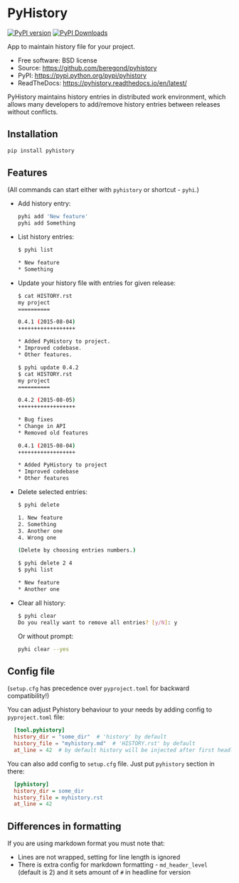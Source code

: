# PyHistory

[![PyPI version](https://badge.fury.io/py/pyhistory.svg?icon=si%3Apython)](https://badge.fury.io/py/pyhistory)
[![PyPI Downloads](https://static.pepy.tech/badge/pyhistory)](https://pepy.tech/projects/pyhistory)

App to maintain history file for your project.

* Free software: BSD license
* Source: <https://github.com/beregond/pyhistory>
* PyPI: <https://pypi.python.org/pypi/pyhistory>
* ReadTheDocs: <https://pyhistory.readthedocs.io/en/latest/>

PyHistory maintains history entries in distributed work environment, which
allows many developers to add/remove history entries between releases without
conflicts.

## Installation

```bash
pip install pyhistory
```

## Features

(All commands can start either with `pyhistory` or shortcut - `pyhi`.)

* Add history entry:

  ```bash
  pyhi add 'New feature'
  pyhi add Something
  ```

* List history entries:

  ```bash
  $ pyhi list

  * New feature
  * Something
  ```

* Update your history file with entries for given release:

  ```bash
  $ cat HISTORY.rst
  my project
  ==========

  0.4.1 (2015-08-04)
  ++++++++++++++++++

  * Added PyHistory to project.
  * Improved codebase.
  * Other features.
  ```

  ```bash
  $ pyhi update 0.4.2
  $ cat HISTORY.rst
  my project
  ==========

  0.4.2 (2015-08-05)
  ++++++++++++++++++

  * Bug fixes
  * Change in API
  * Removed old features

  0.4.1 (2015-08-04)
  ++++++++++++++++++

  * Added PyHistory to project
  * Improved codebase
  * Other features
  ```

* Delete selected entries:

  ```bash
  $ pyhi delete

  1. New feature
  2. Something
  3. Another one
  4. Wrong one

  (Delete by choosing entries numbers.)

  $ pyhi delete 2 4
  $ pyhi list

  * New feature
  * Another one
  ```

* Clear all history:

  ```bash
  $ pyhi clear
  Do you really want to remove all entries? [y/N]: y
  ```

  Or without prompt:

  ```bash
  pyhi clear --yes
  ```

## Config file

(``setup.cfg`` has precedence over ``pyproject.toml`` for backward compatibility!)

You can adjust Pyhistory behaviour to your needs by adding config to ``pyproject.toml`` file:

```toml
  [tool.pyhistory]
  history_dir = "some_dir"  # 'history' by default
  history_file = "myhistory.md"  # 'HISTORY.rst' by default
  at_line = 42  # by default history will be injected after first headline
```

You can also add config to ``setup.cfg`` file. Just put ``pyhistory`` section in there:

```ini
  [pyhistory]
  history_dir = some_dir
  history_file = myhistory.rst
  at_line = 42
```

## Differences in formatting

If you are using markdown format you must note that:

* Lines are not wrapped, setting for line length is ignored
* There is extra config for markdown formatting - `md_header_level` (default is 2) and it sets amount of `#` in headline for version
